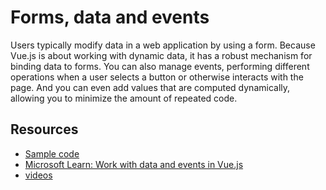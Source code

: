 # Forms, data and events

Users typically modify data in a web application by using a form. Because Vue.js is about working with dynamic data, it has a robust mechanism for binding data to forms. You can also manage events, performing different operations when a user selects a button or otherwise interacts with the page. And you can even add values that are computed dynamically, allowing you to minimize the amount of repeated code.

## Resources

- [Sample code](./code)
- [Microsoft Learn: Work with data and events in Vue.js](https://docs.microsoft.com/learn/modules/vue-data-events/)
- [videos](link)

